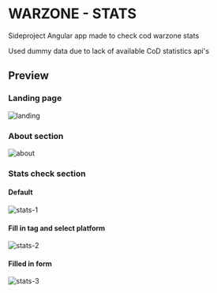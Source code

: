 # WARZONE - STATS
<p>Sideproject Angular app made to check cod warzone stats</p>
<p>Used dummy data due to lack of available CoD statistics api's</p>

## Preview
### Landing page
![landing](https://github.com/Mario-Daoud/hprj_wz-stats/assets/113902874/37e85e8f-5abc-4f36-b912-eac275ed5885)

### About section
![about](https://github.com/Mario-Daoud/hprj_wz-stats/assets/113902874/86e7899a-7be0-4b11-9931-dc0ce84a87bb)

### Stats check section
#### Default
![stats-1](https://github.com/Mario-Daoud/hprj_wz-stats/assets/113902874/1b444236-27f7-4d6e-bea2-2facaa36301c)
#### Fill in tag and select platform
![stats-2](https://github.com/Mario-Daoud/hprj_wz-stats/assets/113902874/07721a18-5992-4712-9261-bcbce53e5aa5)
#### Filled in form
![stats-3](https://github.com/Mario-Daoud/hprj_wz-stats/assets/113902874/b1cd5465-cc43-49fb-bf4e-571afc00fd2d)
